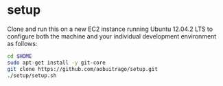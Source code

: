 setup
=====
Clone and run this on a new EC2 instance running Ubuntu 12.04.2 LTS to configure both the machine and your individual development environment as follows:

```sh
cd $HOME
sudo apt-get install -y git-core
git clone https://github.com/aobuitrago/setup.git
./setup/setup.sh
```
